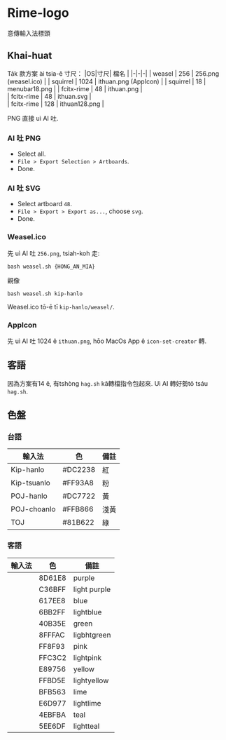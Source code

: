 # Rime-logo
意傳輸入法標頭


## Khai-huat

Ta̍k 款方案 ài tsia-ê 寸尺：
|OS|寸尺| 檔名 |
|-|-|-|
| weasel  | 256 |  256.png (weasel.ico) | 
| squirrel  | 1024 |  ithuan.png (AppIcon) | 
| squirrel | 18 | menubar18.png | 
| fcitx-rime | 48 |  ithuan.png  |  
| fcitx-rime | 48 |  ithuan.svg  |  
| fcitx-rime | 128 |  ithuan128.png  | 

PNG 直接 uì AI 吐.

### AI 吐 PNG

- Select all. 
- `File > Export Selection > Artboards`.
- Done.

### AI 吐 SVG

- Select artboard `48`.
- `File > Export > Export as...`, choose `svg`.
- Done.

### Weasel.ico 

先 uì AI 吐 `256.png`, tsiah-koh 走:
```
bash weasel.sh {HONG_AN_MIA}
```
親像
```
bash weasel.sh kip-hanlo
```
Weasel.ico tō-ē tī `kip-hanlo/weasel/`.

### AppIcon

先 uì AI 吐 1024 ê `ithuan.png`, hōo MacOs App ê `icon-set-creator` 轉.

## 客語

因為方案有14 ê, 有tshòng `hag.sh` kā轉檔指令包起來. 
Uì AI 轉好勢tō tsáu `hag.sh`.

## 色盤

### 台語

| 輸入法 | 色 | 備註 |
|-|-|-|
| Kip-hanlo | #DC2238 | 紅 |
| Kip-tsuanlo | #FF93A8 | 粉 |
| POJ-hanlo | #DC7722 | 黃 |
| POJ-choanlo | #FFB866 | 淺黃 |
| TOJ | #81B622 | 綠 |


### 客語

| 輸入法 | 色 | 備註 |
|-|-|-|
|  | 8D61E8 | purple |
|  | C36BFF | light purple |
||617EE8|blue|
||6BB2FF|lightblue|
||40B35E|green|
||8FFFAC|ligbhtgreen|
||FF8F93|pink|
||FFC3C2|lightpink|
||E89756|yellow|
||FFBD5E|lightyellow|
||BFB563|lime|
||E6D977|lightlime|
||4EBFBA|teal|
||5EE6DF|lightteal|
